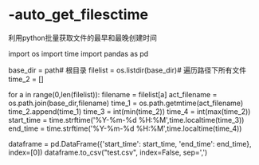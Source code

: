 # -auto_get_filesctime
利用python批量获取文件的最早和最晚创建时间


import os
import time
import pandas as pd


base_dir = path# 根目录
filelist = os.listdir(base_dir)# 遍历路径下所有文件
time_2 = []

for a in range(0,len(filelist)):
    filename = filelist[a]
    act_filename = os.path.join(base_dir,filename)
    time_1 = os.path.getmtime(act_filename)
    time_2.append(time_1)
    time_3 = int(min(time_2))
    time_4 = int(max(time_2))
    start_time = time.strftime('%Y-%m-%d %H:%M',time.localtime(time_3))
    end_time = time.strftime('%Y-%m-%d %H:%M',time.localtime(time_4))
    
dataframe = pd.DataFrame({'start_time': start_time, 'end_time': end_time}, index=[0])
dataframe.to_csv("test.csv", index=False, sep=',')
